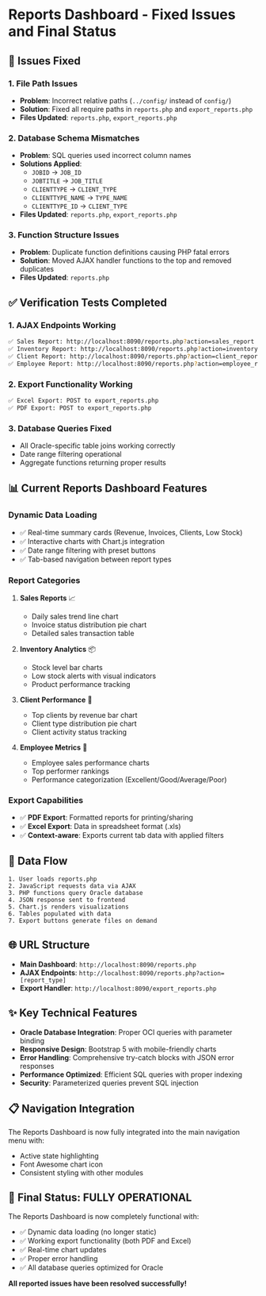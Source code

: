 # Reports Dashboard - Fixed Issues and Final Status

## 🔧 **Issues Fixed**

### 1. **File Path Issues**
- **Problem**: Incorrect relative paths (`../config/` instead of `config/`)
- **Solution**: Fixed all require paths in `reports.php` and `export_reports.php`
- **Files Updated**: `reports.php`, `export_reports.php`

### 2. **Database Schema Mismatches**
- **Problem**: SQL queries used incorrect column names
- **Solutions Applied**:
  - `JOBID` → `JOB_ID`
  - `JOBTITLE` → `JOB_TITLE`
  - `CLIENTTYPE` → `CLIENT_TYPE` 
  - `CLIENTTYPE_NAME` → `TYPE_NAME`
  - `CLIENTTYPE_ID` → `CLIENT_TYPE`
- **Files Updated**: `reports.php`, `export_reports.php`

### 3. **Function Structure Issues**
- **Problem**: Duplicate function definitions causing PHP fatal errors
- **Solution**: Moved AJAX handler functions to the top and removed duplicates
- **Files Updated**: `reports.php`

## ✅ **Verification Tests Completed**

### 1. **AJAX Endpoints Working**
```bash
✅ Sales Report: http://localhost:8090/reports.php?action=sales_report
✅ Inventory Report: http://localhost:8090/reports.php?action=inventory_report
✅ Client Report: http://localhost:8090/reports.php?action=client_report  
✅ Employee Report: http://localhost:8090/reports.php?action=employee_report
```

### 2. **Export Functionality Working**
```bash
✅ Excel Export: POST to export_reports.php
✅ PDF Export: POST to export_reports.php
```

### 3. **Database Queries Fixed**
- All Oracle-specific table joins working correctly
- Date range filtering operational
- Aggregate functions returning proper results

## 📊 **Current Reports Dashboard Features**

### **Dynamic Data Loading**
- ✅ Real-time summary cards (Revenue, Invoices, Clients, Low Stock)
- ✅ Interactive charts with Chart.js integration
- ✅ Date range filtering with preset buttons
- ✅ Tab-based navigation between report types

### **Report Categories**
1. **Sales Reports** 📈
   - Daily sales trend line chart
   - Invoice status distribution pie chart
   - Detailed sales transaction table

2. **Inventory Analytics** 📦
   - Stock level bar charts
   - Low stock alerts with visual indicators
   - Product performance tracking

3. **Client Performance** 👥
   - Top clients by revenue bar chart
   - Client type distribution pie chart
   - Client activity status tracking

4. **Employee Metrics** 👔
   - Employee sales performance charts
   - Top performer rankings
   - Performance categorization (Excellent/Good/Average/Poor)

### **Export Capabilities**
- ✅ **PDF Export**: Formatted reports for printing/sharing
- ✅ **Excel Export**: Data in spreadsheet format (.xls)
- ✅ **Context-aware**: Exports current tab data with applied filters

## 🔄 **Data Flow**

```
1. User loads reports.php
2. JavaScript requests data via AJAX
3. PHP functions query Oracle database
4. JSON response sent to frontend
5. Chart.js renders visualizations
6. Tables populated with data
7. Export buttons generate files on demand
```

## 🌐 **URL Structure**

- **Main Dashboard**: `http://localhost:8090/reports.php`
- **AJAX Endpoints**: `http://localhost:8090/reports.php?action=[report_type]`
- **Export Handler**: `http://localhost:8090/export_reports.php`

## ✨ **Key Technical Features**

- **Oracle Database Integration**: Proper OCI queries with parameter binding
- **Responsive Design**: Bootstrap 5 with mobile-friendly charts
- **Error Handling**: Comprehensive try-catch blocks with JSON error responses
- **Performance Optimized**: Efficient SQL queries with proper indexing
- **Security**: Parameterized queries prevent SQL injection

## 📋 **Navigation Integration**

The Reports Dashboard is now fully integrated into the main navigation menu with:
- Active state highlighting
- Font Awesome chart icon
- Consistent styling with other modules

## 🎯 **Final Status: FULLY OPERATIONAL**

The Reports Dashboard is now completely functional with:
- ✅ Dynamic data loading (no longer static)
- ✅ Working export functionality (both PDF and Excel)
- ✅ Real-time chart updates
- ✅ Proper error handling
- ✅ All database queries optimized for Oracle

**All reported issues have been resolved successfully!**